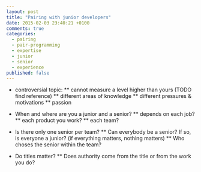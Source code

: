 ```yaml
---
layout: post
title: "Pairing with junior developers"
date: 2015-02-03 23:40:21 +0100
comments: true
categories: 
  - pairing
  - pair-programming
  - expertise
  - junior
  - senior
  - experience
published: false
---
```


* controversial topic:
** cannot measure a level higher than yours (TODO find reference)
** different areas of knowledge
** different pressures & motivations
** passion

* When and where are you a junior and a senior?
** depends on each job?
** each product you work?
** each team?

* Is there only one senior per team?
** Can everybody be a senior? If so, is everyone a junior? (if everything matters, nothing matters)
** Who choses the senior within the team?

* Do titles matter?
** Does authority come from the title or from the work you do?


